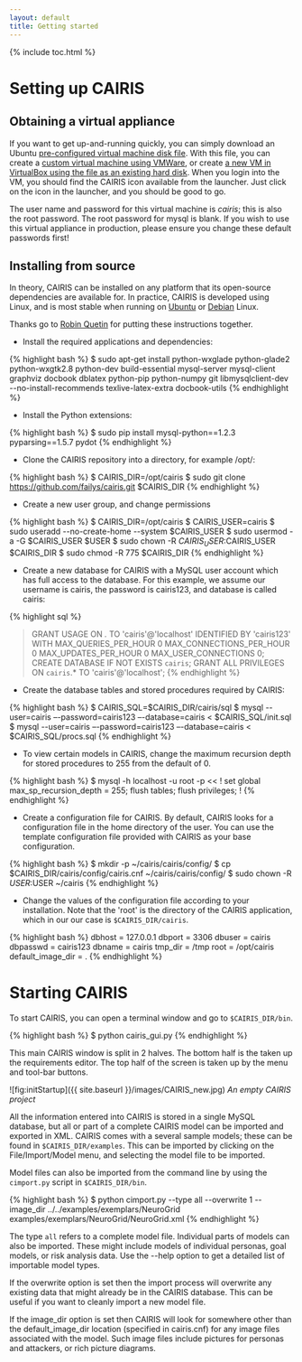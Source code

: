 ```yaml
---
layout: default
title: Getting started
---
```


{% include toc.html %}

# Setting up CAIRIS

## Obtaining a virtual appliance

If you want to get up-and-running quickly, you can simply download an Ubuntu [pre-configured virtual machine disk file](https://drive.google.com/open?id=0Bx5c5XNaOMoTM1RsclRjYTVSSGs).  With this file, you can create a [custom virtual machine using VMWare](http://kb.vmware.com/selfservice/microsites/search.do?language=en_US&cmd=displayKC&externalId=2010196), or create [a new VM in VirtualBox using the file as an existing hard disk](https://www.virtualbox.org/manual/ch01.html#gui-createvm).  When you login into the VM, you should find the CAIRIS icon available from the launcher.  Just click on the icon in the launcher, and you should be good to go.

The user name and password for this virtual machine is *cairis*; this is also the root password.  The root password for mysql is blank.  If you wish to use this virtual appliance in production, please ensure you change these default passwords first!

## Installing from source

In theory, CAIRIS can be installed on any platform that its open-source dependencies are available for.  In practice, CAIRIS is developed using Linux, and is most stable when running on [Ubuntu](http://www.ubuntu.com) or [Debian](https://www.debian.org) Linux.

Thanks go to [Robin Quetin](https://github.com/RobinQuetin) for putting these instructions together.

* Install the required applications and dependencies:

{% highlight bash %}
$ sudo apt-get install python-wxglade python-glade2 python-wxgtk2.8 python-dev build-essential mysql-server mysql-client graphviz docbook dblatex python-pip python-numpy git libmysqlclient-dev --no-install-recommends texlive-latex-extra docbook-utils
{% endhighlight %}

* Install the Python extensions:

{% highlight bash %}
$ sudo pip install mysql-python==1.2.3 pyparsing==1.5.7 pydot
{% endhighlight %}

* Clone the CAIRIS repository into a directory, for example /opt/:

{% highlight bash %}
$ CAIRIS_DIR=/opt/cairis
$ sudo git clone https://github.com/failys/cairis.git $CAIRIS_DIR
{% endhighlight %}

* Create a new user group, and change permissions

{% highlight bash %}
$ CAIRIS_DIR=/opt/cairis
$ CAIRIS_USER=cairis
$ sudo useradd --no-create-home --system $CAIRIS_USER
$ sudo usermod -a -G $CAIRIS_USER $USER
$ sudo chown -R $CAIRIS_USER:$CAIRIS_USER $CAIRIS_DIR
$ sudo chmod -R 775 $CAIRIS_DIR
{% endhighlight %}

* Create a new database for CAIRIS with a MySQL user account which has full access to the database.  For this example, we assume our username is cairis, the password is cairis123, and database is called cairis:

{% highlight sql %}
> GRANT USAGE ON *.* TO 'cairis'@'localhost' IDENTIFIED BY 'cairis123' WITH MAX_QUERIES_PER_HOUR 0 MAX_CONNECTIONS_PER_HOUR 0 MAX_UPDATES_PER_HOUR 0 MAX_USER_CONNECTIONS 0;
> CREATE DATABASE IF NOT EXISTS `cairis`;
> GRANT ALL PRIVILEGES ON `cairis`.* TO 'cairis'@'localhost';
{% endhighlight %}

* Create the database tables and stored procedures required by CAIRIS:

{% highlight bash %}
$ CAIRIS_SQL=$CAIRIS_DIR/cairis/sql
$ mysql --user=cairis –-password=cairis123 –-database=cairis < $CAIRIS_SQL/init.sql
$ mysql --user=cairis –-password=cairis123 –-database=cairis < $CAIRIS_SQL/procs.sql
{% endhighlight %}

* To view certain models in CAIRIS, change the maximum recursion depth for stored procedures to 255 from the default of 0.

{% highlight bash %}
$ mysql -h localhost -u root -p << !
set global max_sp_recursion_depth = 255; flush tables;
flush privileges;
!
{% endhighlight %}

* Create a configuration file for CAIRIS.  By default, CAIRIS looks for a configuration file in the home directory of the user.  You can use the template configuration file provided with CAIRIS as your base configuration.

{% highlight bash %}
$ mkdir -p ~/cairis/cairis/config/
$ cp $CAIRIS_DIR/cairis/config/cairis.cnf ~/cairis/cairis/config/
$ sudo chown -R $USER:$USER ~/cairis
{% endhighlight %}

* Change the values of the configuration file according to your installation.  Note that the 'root' is the directory of the CAIRIS application, which in our our case is `$CAIRIS_DIR/cairis`.

{% highlight bash %}
dbhost = 127.0.0.1
dbport = 3306
dbuser = cairis
dbpasswd = cairis123
dbname = cairis
tmp_dir = /tmp
root = /opt/cairis
default_image_dir = .
{% endhighlight %}


# Starting CAIRIS

To start CAIRIS, you can open a terminal window and go to `$CAIRIS_DIR/bin`.

{% highlight bash %}
$ python cairis_gui.py
{% endhighlight %}

This main CAIRIS window is split in 2 halves.  The bottom half is the taken up the requirements editor.  The top half of the screen is taken up by the menu and tool-bar buttons.

![fig:initStartup]({{ site.baseurl }}/images/CAIRIS_new.jpg)
*An empty CAIRIS project*

All the information entered into CAIRIS is stored in a single MySQL database, but all or part of a complete CAIRIS model can be imported and exported in XML.  CAIRIS comes with a several sample models; these can be found in `$CAIRIS_DIR/examples`.  This can be imported by clicking on the File/Import/Model menu, and selecting the model file to be imported.

Model files can also be imported from the command line by using the `cimport.py` script in `$CAIRIS_DIR/bin`.     

{% highlight bash %}
$ python cimport.py --type all --overwrite 1 --image_dir ../../examples/exemplars/NeuroGrid examples/exemplars/NeuroGrid/NeuroGrid.xml
{% endhighlight %}

The type `all` refers to a complete model file.  Individual parts of models can also be imported.  These might include models of individual personas, goal models, or risk analysis data.  Use the --help option to get a detailed list of importable model types.  

If the overwrite option is set then the import process will overwrite any existing data that might already be in the CAIRIS database.  This can be useful if you want to cleanly import a new model file.

If the image_dir option is set then CAIRIS will look for somewhere other than the default_image_dir location (specified in cairis.cnf) for any image files associated with the model.  Such image files include pictures for personas and attackers, or rich picture diagrams.
